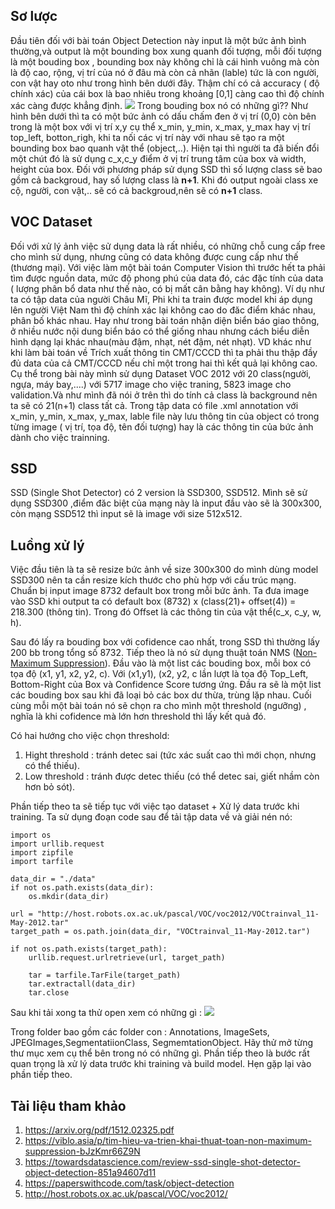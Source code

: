## Sơ lược
Đầu tiên đối với bài toán Object Detection này input là một bức ảnh bình thường,và output là một bounding box xung quanh đối tượng, mỗi đối tượng là một bouding box , bounding box này không chỉ là cái hình vuông mà còn là độ cao, rộng, vị trí của nó ở đâu mà còn cả nhãn (lable) tức là con người, con vật hay oto như trong hình bên dưới đây. Thậm chí có cả accuracy ( độ chính xác) của cái box là bao nhiêu trong khoảng [0,1] càng cao thì độ chính xác càng được khẳng định.
![](https://images.viblo.asia/7775fcd6-fbd8-4ae8-b4bd-e172353d21c9.png)
Trong bouding box nó có những gì?? Như hình bên dưới thì ta có một bức ảnh có dấu chấm đen ở vị trí (0,0) còn bên trong là một box với vị trí x,y cụ thể x_min, y_min, x_max, y_max hay vị trí top_left, botton_righ, khi ta nối các vị trí này với nhau sẽ tạo ra một bounding box bao quanh vật thể (object,..). Hiện tại thì người ta đã biến đổi một chút đó là sử dụng c_x,c_y điểm ở vị trí trung tâm của box và width, height của box.
Đối với phương pháp sử dụng SSD thì số lượng class sẽ bao gồm cả backgroud, hay số lượng class là **n+1**. Khi đó output ngoài class xe cộ, người, con vật,.. sẽ có cả backgroud,nên sẽ có **n+1** class.
## VOC Dataset 
Đối với xử lý ảnh việc sử dụng data là rất nhiều, có những chỗ cung cấp free cho mình sử dụng, nhưng cũng có data không được cung cấp như thế (thương mại). Với việc làm một bài toán Computer Vision thì trước hết ta phải tìm được nguồn data, mức độ phong phú của data đó, các đặc tính của data ( lượng phân bổ data như thế nào, có bị mất cân bằng hay không). Ví dụ như ta có tập data của người Châu Mĩ, Phi khi ta train được model khi áp dụng lên người Việt Nam thì độ chính xác lại không cao do đăc điểm khác nhau, phân bố khác nhau. Hay như trong bài toán nhận diện biển báo giao thông, ở nhiều nước nội dung biển báo có thể giống nhau nhưng cách biểu diễn hình dạng lại khác nhau(màu đậm, nhạt, nét đậm, nét nhạt). VD khác như khi làm bài toán về Trích xuất thông tin CMT/CCCD thì ta phải thu thập đầy đủ data của cả CMT/CCCD nếu chỉ một trong hai thì kết quả lại không cao. 
Cụ thể trong bài này mình sử dụng Dataset VOC 2012 với 20 class(người, ngựa, máy bay,....) với 5717 image cho việc traning, 5823 image cho validation.Và như mình đã nói ở trên thì do tính cả class là background nên ta sẽ có 21(n+1) class tất cả. Trong tập data có file  .xml annotation với x_min, y_min, x_max, y_max, lable file này lưu thông tin của object có trong từng image ( vị trí, tọa độ, tên đối tượng) hay là các thông tin của bức ảnh dành cho việc trainning.
## SSD
SSD (Single Shot Detector) có 2 version là SSD300, SSD512. Mình sẽ sử dụng SSD300 ,điểm đăc biệt của mạng này là input đầu vào sẽ là 300x300, còn mạng SSD512 thì input sẽ là image với size 512x512. 
## Luồng xử lý
Việc đầu tiên là ta sẽ resize bức ảnh về size 300x300 do mình dùng model SSD300 nên ta cần resize kích thước cho phù hợp với cấu trúc mạng.
Chuẩn bị input image 8732 default box trong mỗi bức ảnh. Ta đưa image vào SSD khi output ta có  default box (8732) x (class(21)+ offset(4)) = 218.300 (thông tin). Trong đó Offset là các thông tin của vật thể(c_x, c_y, w, h). 

Sau đó lấy ra bouding box với cofidence cao nhất, trong SSD thì thường lấy 200 bb trong tổng số 8732. Tiếp theo là nó sử dụng thuật toán NMS ([Non-Maximum Suppression](https://viblo.asia/p/tim-hieu-va-trien-khai-thuat-toan-non-maximum-suppression-bJzKmr66Z9N)). 
Đầu vào là một list các bouding box, mỗi box có tọa độ (x1, y1, x2, y2, c). Với (x1,y1), (x2, y2, c lần lượt là tọa độ Top_Left, Bottom-Right của Box và Confidence Score tương ứng.
Đầu ra sẽ là một list các bouding box sau khi đã loại bỏ các box dư thừa, trùng lặp nhau.
Cuối cùng mỗi một bài toán nó sẽ chọn ra cho mình một threshold (ngưỡng) , nghĩa là khi cofidence mà lớn hơn threshold thì lấy kết quả đó. 

Có hai hướng cho việc chọn threshold: 
1. Hight threshold : tránh detec sai (tức xác suất cao thì mới chọn, nhưng có thể thiếu).
2. Low threshold : tránh được detec thiếu (có thể detec sai, giết nhầm còn hơn bỏ sót).

Phần tiếp theo ta sẽ tiếp tục với việc tạo dataset + Xử lý data trước khi training.
Ta sử dụng đoạn code sau để tải tập data về và giải nén nó:
```
import os
import urllib.request
import zipfile
import tarfile

data_dir = "./data"
if not os.path.exists(data_dir):
    os.mkdir(data_dir)

url = "http://host.robots.ox.ac.uk/pascal/VOC/voc2012/VOCtrainval_11-May-2012.tar"
target_path = os.path.join(data_dir, "VOCtrainval_11-May-2012.tar")

if not os.path.exists(target_path):
    urllib.request.urlretrieve(url, target_path)

    tar = tarfile.TarFile(target_path)
    tar.extractall(data_dir)
    tar.close
```
Sau khi tải xong ta thử open xem có những gì :
![](https://images.viblo.asia/1c71d6c5-9acd-4e42-bfe3-56374c8430ea.png)

Trong folder bao gồm các folder con : Annotations, ImageSets, JPEGImages,SegmentatiionClass, SegmemtationObject. Hãy thử mở từng thư mục xem cụ thể bên trong nó có những gì.
Phần tiếp theo là bước rất quan trọng là xử lý data trước khi training và build model.
Hẹn gặp lại vào phần tiếp theo.
## Tài liệu tham khảo 
1. https://arxiv.org/pdf/1512.02325.pdf
2. https://viblo.asia/p/tim-hieu-va-trien-khai-thuat-toan-non-maximum-suppression-bJzKmr66Z9N
3. https://towardsdatascience.com/review-ssd-single-shot-detector-object-detection-851a94607d11
4. https://paperswithcode.com/task/object-detection
5. http://host.robots.ox.ac.uk/pascal/VOC/voc2012/